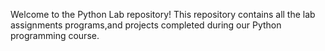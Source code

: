 Welcome to the Python Lab repository!
This repository contains all the lab assignments programs,and projects completed during our Python programming course.
